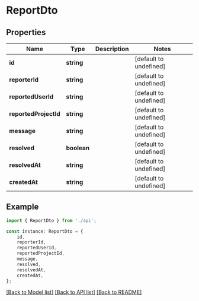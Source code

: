 # ReportDto


## Properties

Name | Type | Description | Notes
------------ | ------------- | ------------- | -------------
**id** | **string** |  | [default to undefined]
**reporterId** | **string** |  | [default to undefined]
**reportedUserId** | **string** |  | [default to undefined]
**reportedProjectId** | **string** |  | [default to undefined]
**message** | **string** |  | [default to undefined]
**resolved** | **boolean** |  | [default to undefined]
**resolvedAt** | **string** |  | [default to undefined]
**createdAt** | **string** |  | [default to undefined]

## Example

```typescript
import { ReportDto } from './api';

const instance: ReportDto = {
    id,
    reporterId,
    reportedUserId,
    reportedProjectId,
    message,
    resolved,
    resolvedAt,
    createdAt,
};
```

[[Back to Model list]](../README.md#documentation-for-models) [[Back to API list]](../README.md#documentation-for-api-endpoints) [[Back to README]](../README.md)
